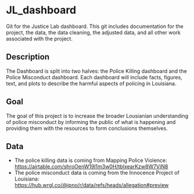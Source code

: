 # JL_dashboard
Git for the Justice Lab dashboard. This git includes documentation for the project, the data, the data cleaning, the adjusted data, and all other work associated with the project. 

## Description
The Dashboard is split into two halves: the Police Killing dashboard and the Police Misconduct dashboard. Each dashboard will include facts, figures, text, and plots to describe the harmful aspects of policing in Louisiana.


## Goal
The goal of this project is to increase the broader Lousianian understanding of police misconduct by informing the public of what is happening and providing them with the resources to form conclusions themselves. 

## Data
- The police killing data is coming from Mapping Police Violence: https://airtable.com/shroOenW19l1m3w0H/tblxearKzw8W7ViN8
- The police misconduct data is coming from the Innocence Project of Louisiana: https://hub.wrgl.co/@ipno/r/data/refs/heads/allegation#preview
